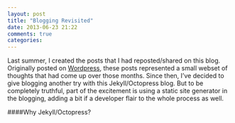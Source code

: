 ```yaml
---
layout: post
title: "Blogging Revisited"
date: 2013-06-23 21:22
comments: true
categories: 
---
```


Last summer, I created the posts that I had reposted/shared on this blog. Originally posted on [Wordpress](http://kevinkgong.wordpress.com/), these posts represented a small webset of thoughts that had come up over those months. Since then, I’ve decided to give blogging another try with this Jekyll/Octopress blog. But to be completely truthful, part of the excitement is using a static site generator in the blogging, adding a bit if a developer flair to the whole process as well.

<!-- More -->

####Why Jekyll/Octopress?